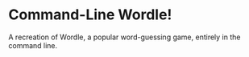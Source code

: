 # Command-Line Wordle!
A recreation of Wordle, a popular word-guessing game, entirely in the command line.